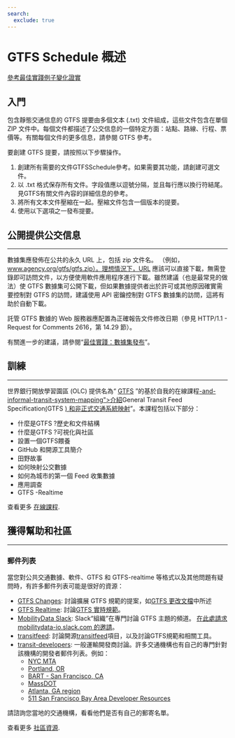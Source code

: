 ```yaml
---
search:
  exclude: true
---
```

  
# GTFS Schedule 概述

<div class="landing-page">
    <a class="button" href="reference">參考</a><a class="button" href="best-practices">最佳實踐</a><a class="button" href="examples">例子</a><a class="button" href="changes">變化</a><a class="button" href="validate">證實</a>
</div>

## 入門

包含靜態交通信息的 GTFS 提要由多個文本 (.txt) 文件組成，這些文件包含在單個 ZIP 文件中。每個文件都描述了公交信息的一個特定方面：站點、路線、行程、票價等。有關每個文件的更多信息，請參閱 GTFS 參考。

要創建 GTFS 提要，請按照以下步驟操作。

1. 創建所有需要的文件GTFSSchedule參考。如果需要其功能，請創建可選文件。
1. 以 .txt 格式保存所有文件。字段值應以逗號分隔，並且每行應以換行符結尾。見GTFS有關文件內容的詳細信息的參考。
1. 將所有文本文件壓縮在一起。壓縮文件包含一個版本的提要。
1. 使用以下選項之一發布提要。

## 公開提供公交信息
<hr>

數據集應發佈在公共的永久 URL 上，包括 zip 文件名。 （例如，www.agency.org/gtfs/gtfs.zip）。理想情況下，URL 應該可以直接下載，無需登錄即可訪問文件，以方便使用軟件應用程序進行下載。雖然建議（也是最常見的做法）使 GTFS 數據集可公開下載，但如果數據提供者出於許可或其他原因確實需要控制對 GTFS 的訪問，建議使用 API 密鑰控制對 GTFS 數據集的訪問，這將有助於自動下載。

託管 GTFS 數據的 Web 服務器應配置為正確報告文件修改日期（參見 HTTP/1.1 - Request for Comments 2616，第 14.29 節）。

有關進一步的建議，請參閱“[最佳實踐：數據集發布](best-practices/#dataset-publishing-general-practices)”。


## 訓練
<hr>

世界銀行開放學習園區 (OLC) 提供名為“ [GTFS](<https://olc.worldbank.org/content/introduction-general-transit-feed-specification-\<glossary variable=>) ”的基於自我的在線課程[-and-informal-transit-system-mapping">介紹](<https://olc.worldbank.org/content/introduction-general-transit-feed-specification-\<glossary variable=>)General Transit Feed Specification[(](<https://olc.worldbank.org/content/introduction-general-transit-feed-specification-\<glossary variable=>)GTFS [) 和非正式交通系統映射](<https://olc.worldbank.org/content/introduction-general-transit-feed-specification-\<glossary variable=>)”。本課程包括以下部分：


- 什麼是GTFS ?歷史和文件結構
- 什麼是GTFS ?可視化與社區
- 設置一個GTFS餵養
- GitHub 和開源工具簡介
- 田野故事
- 如何映射公交數據
- 如何為城市的第一個 Feed 收集數據
- 應用調查
- GTFS -Realtime


查看更多 [在線課程](../resources/other/#on-line-courses).

## 獲得幫助和社區
<hr>

### 郵件列表

當您對公共交通數據、軟件、GTFS 和 GTFS-realtime 等格式以及其他問題有疑問時，有許多郵件列表可能是很好的資源：

* [GTFS Changes](https://groups.google.com/group/gtfs-changes): 討論擴展 GTFS 規範的提案，如[GTFS 更改文檔](https://github.com/google/transit/blob/master/gtfs/CHANGES.md)中所述
* [GTFS Realtime](https://groups.google.com/group/gtfs-realtime): 討論[GTFS 實時規範](https://github.com/google/transit/tree/master/gtfs-realtime)。
* [MobilityData Slack](https://mobilitydata-io.slack.com/): Slack“組織”在專門討論 GTFS 主題的頻道。 [在此處請求mobilitydata-io.slack.com 的邀請](https://share.mobilitydata.org/slack)。
* [transitfeed](https://groups.google.com/group/transitfeed): 討論開源[transitfeed](https://groups.google.com/group/transitfeed)項目，以及討論GTFS規範和相關工具。
* [transit-developers](https://groups.google.com/group/transit-developers): 一般運輸開發商討論。許多交通機構也有自己的專門針對該機構的開發者郵件列表。例如：
    * [NYC MTA](https://groups.google.com/group/mtadeveloperresources)
    * [Portland, OR](https://groups.google.com/group/transit-developers-pdx)
    * [BART - San Francisco, CA](https://groups.google.com/group/bart-developers)
    * [MassDOT](https://groups.google.com/group/massdotdevelopers)
    * [Atlanta, GA region](https://groups.google.com/forum/#!forum/atl-transit-developers)
    * [511 San Francisco Bay Area Developer Resources](https://groups.google.com/forum/#!forum/511sfbaydeveloperresources)

請諮詢您當地的交通機構，看看他們是否有自己的郵寄名單。

查看更多 [社區資源](../resources/community).

